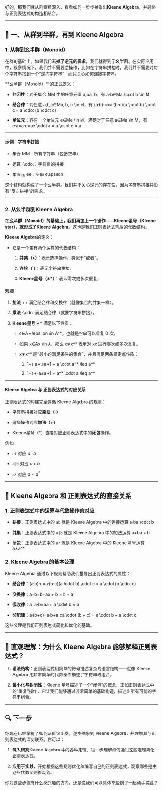 好的，那我们就从群继续深入，看看如何一步步抽象出**Kleene Algebra**，并最终与正则表达式的构造相结合。

---

## 🧱 一、从群到半群，再到 Kleene Algebra

### 1. **从群到幺半群（Monoid）**

在群的基础上，如果我们**去掉了逆元的要求**，我们就得到了**幺半群**。在实际应用中，很多情况下，我们并不需要逆操作，比如在字符串拼接时，我们并不需要对每个字符串找到一个“逆向字符串”，而只关心如何连接字符串。

**幺半群（Monoid）**的正式定义：

- **封闭性**：对于集合 MM 中的任意元素 a,ba, b，有 a⋅b∈Ma \cdot b \in M
    
- **结合律**：对任意 a,b,c∈Ma, b, c \in M，有 (a⋅b)⋅c=a⋅(b⋅c)(a \cdot b) \cdot c = a \cdot (b \cdot c)
    
- **单位元**：存在一个单位元 e∈Me \in M，满足对于任意 a∈Ma \in M，有 e⋅a=a⋅e=ae \cdot a = a \cdot e = a
    

---

#### **示例**：字符串拼接

- 集合 MM：所有字符串（包括空串）
    
- 运算 ⋅\cdot：字符串的拼接
    
- 单位元 ee：空串 ϵ\epsilon
    

这个结构就构成了一个幺半群。我们并不关心逆元的存在性，因为字符串拼接并没有“反向拼接”的需求。

---

### 2. **从幺半群到Kleene Algebra**

在**幺半群（Monoid）**的基础上，我们再加上一个操作——**Kleene星号（Kleene star）**，就形成了**Kleene Algebra**。这也是我们正则表达式背后的代数结构。

**Kleene Algebra**的定义：

- 它是一个带有两个运算的代数结构：
    
    1. **并集（+）**：表示选择操作，类似于“或者”。
        
    2. **连接（·）**：表示字符串拼接。
        
    3. **Kleene星号（∗*）**：表示零次或多次重复。
        

#### 规则：

1. **加法** ++ 满足结合律和交换律（就像集合的并集一样）。
    
2. **乘法** ⋅\cdot 满足结合律（就像字符串拼接）。
    
3. **Kleene星号** ∗* 满足以下性质：
    
    - ϵ∈A∗\epsilon \in A^*，也就是空串可以重复 0 次。
        
    - 如果 x∈Ax \in A，那么 x∗x^* 表示对 xx 进行零次或多次重复。
        
    - x∗x^* 是“最小的满足条件的集合”，并且满足两条固定点性质：
        
        1. 1+a⋅a∗≤a∗1 + a \cdot a^* \leq a^*
            
        2. 1+a∗⋅a≤a∗1 + a^* \cdot a \leq a^*
            

---

#### **Kleene Algebra 与 正则表达式的对应关系**

正则表达式的构建完全遵循 Kleene Algebra 的规则：

- 字符串拼接对应**乘法（·）**
    
- 选择操作对应**加法（+）**
    
- Kleene星号（\*）直接对应正则表达式中的**闭包**操作。
    

例如：

- `ab` 对应 $a \cdot b$
    
- `a|b` 对应 $a + b$
    
- `a*` 对应 $a∗a^*$
    

---

## 🎯 Kleene Algebra 和 正则表达式的直接关系

### 1. **正则表达式中的运算与代数操作的对应**

- **拼接**：正则表达式中的 `ab` 就是 Kleene Algebra 中的连接运算 a⋅ba \cdot b
    
- **并集**：正则表达式中的 `a|b` 就是 Kleene Algebra 中的加法运算 a+ba + b
    
- **闭包**：正则表达式中的 `a*` 就是 Kleene Algebra 中的 Kleene 星号运算 a∗a^*
    

### 2. **Kleene Algebra 的基本公理**

Kleene Algebra 通过以下规则帮助我们推导出正则表达式的属性：

- **结合律**：(a⋅b)⋅c=a⋅(b⋅c)(a \cdot b) \cdot c = a \cdot (b \cdot c)
    
- **交换律**：a+b=b+aa + b = b + a
    
- **吸收律**：a+a⋅b=aa + a \cdot b = a
    
- **分配律**：a⋅(b+c)=a⋅b+a⋅ca \cdot (b + c) = a \cdot b + a \cdot c
    

这些公理是我们正则表达式简化和优化的基础。

---

## 🧠 直观理解：为什么 Kleene Algebra 能够解释正则表达式？

1. **语法结构**：正则表达式用简单的符号描述复杂的语言结构——就像 Kleene Algebra 用非常简单的代数操作描述了字符串的组合。
    
2. **最小化与封闭性**：Kleene 星号描述了一个“闭包”的概念，正如正则表达式中的“重复”操作，它让我们能够通过非常简单的基础构造，描述出所有可能的字符串组合。
    

---

## 🔍 下一步

你现在已经掌握了如何从群论出发，逐步抽象到 Kleene Algebra，并理解其与正则表达式的深刻联系。你可以：

1. **深入研究**Kleene Algebra 中的各种定理，进一步理解如何通过这些定理简化正则表达式。
    
2. **应用于实践**，开始根据这些规则优化和编写自己的正则表达式，观察哪些是由这些代数法则推动的。
    

你对这些步骤有什么感兴趣的方向，还是说我们可以具体举些例子一起动手实践？